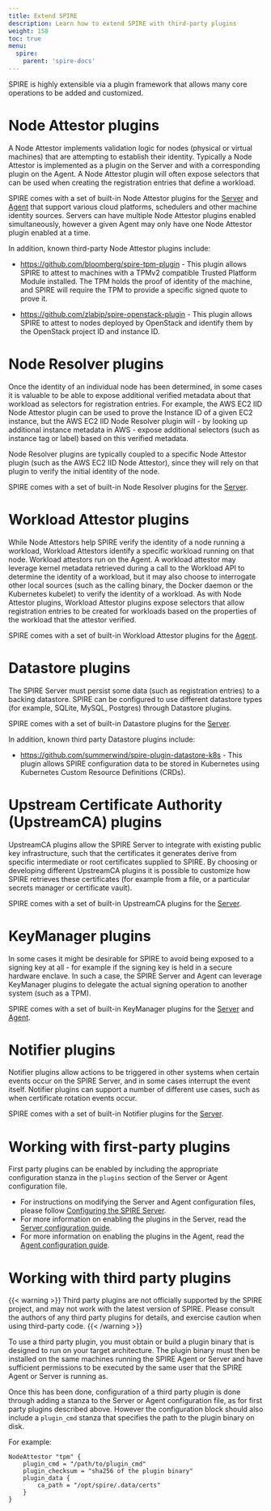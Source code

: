 ```yaml
---
title: Extend SPIRE
description: Learn how to extend SPIRE with third-party plugins
weight: 150
toc: true
menu:
  spire:
    parent: 'spire-docs'
---
```


SPIRE is highly extensible via a plugin framework that allows many core operations to be added and customized.

# Node Attestor plugins

A Node Attestor implements validation logic for nodes (physical or virtual machines) that are attempting to establish their identity. Typically a Node Attestor is implemented as a plugin on the Server and with a corresponding plugin on the Agent. A Node Attestor plugin will often expose selectors that can be used when creating the registration entries that define a workload.

SPIRE comes with a set of built-in Node Attestor plugins for the [Server](https://github.com/spiffe/spire/blob/master/doc/spire_server.md) and [Agent](https://github.com/spiffe/spire/blob/master/doc/spire_agent.md) that support various cloud platforms, schedulers and other machine identity sources. Servers can have multiple Node Attestor plugins enabled simultaneously, however a given Agent may only have one Node Attestor plugin enabled at a time.

In addition, known third-party Node Attestor plugins include:

* https://github.com/bloomberg/spire-tpm-plugin - This plugin allows SPIRE to attest to machines with a TPMv2 compatible Trusted Platform Module installed. The TPM holds the proof of identity of the machine, and SPIRE will require the TPM to provide a specific signed quote to prove it.

* https://github.com/zlabjp/spire-openstack-plugin - This plugin allows SPIRE to attest to nodes deployed by OpenStack and identify them by the OpenStack project ID and instance ID. 

# Node Resolver plugins

Once the identity of an individual node has been determined, in some cases it is valuable to be able to expose additional verified metadata about that workload as selectors for registration entries. For example, the AWS EC2 IID Node Attestor plugin can be used to prove the Instance ID of a given EC2 instance, but the AWS EC2 IID Node Resolver plugin will - by looking up additional instance metadata in AWS - expose additional selectors (such as instance tag or label) based on this verified metadata.

Node Resolver plugins are typically coupled to a specific Node Attestor plugin (such as the AWS EC2 IID Node Attestor), since they will rely on that plugin to verify the initial identity of the node.

SPIRE comes with a set of built-in Node Resolver plugins for the [Server](https://github.com/spiffe/spire/blob/master/doc/spire_server.md).

# Workload Attestor plugins

While Node Attestors help SPIRE verify the identity of a node running a workload, Workload Attestors identify a specific workload running on that node. Workload attestors run on the Agent. A workload attestor may leverage kernel metadata retrieved during a call to the Workload API to determine the identity of a workload, but it may also choose to interrogate other local sources (such as the calling binary, the Docker daemon or the Kubernetes kubelet) to verify the identity of a workload. As with Node Attestor plugins, Workload Attestor plugins expose selectors that allow registration entries to be created for workloads based on the properties of the workload that the attestor verified.

SPIRE comes with a set of built-in Workload Attestor plugins for the [Agent](https://github.com/spiffe/spire/blob/master/doc/spire_agent.md).

# Datastore plugins

The SPIRE Server must persist some data (such as registration entries) to a backing datastore. SPIRE can be configured to use different datastore types (for example, SQLite, MySQL, Postgres) through Datastore plugins.

SPIRE comes with a set of built-in Datastore plugins for the [Server](https://github.com/spiffe/spire/blob/master/doc/spire_server.md).

In addition, known third party Datastore plugins include:

* https://github.com/summerwind/spire-plugin-datastore-k8s - This plugin allows SPIRE configuration data to be stored in Kubernetes using Kubernetes Custom Resource Definitions (CRDs).

# Upstream Certificate Authority (UpstreamCA) plugins

UpstreamCA plugins allow the SPIRE Server to integrate with existing public key infrastructure, such that the certificates it generates derive from specific intermediate or root certificates supplied to SPIRE. By choosing or developing different UpstreamCA plugins it is possible to customize how SPIRE retrieves these certificates (for example from a file, or a particular secrets manager or certificate vault).

SPIRE comes with a set of built-in UpstreamCA plugins for the [Server](https://github.com/spiffe/spire/blob/master/doc/spire_server.md).

# KeyManager plugins

In some cases it might be desirable for SPIRE to avoid being exposed to a signing key at all - for example if the signing key is held in a secure hardware enclave. In such a case, the SPIRE Server and Agent can leverage KeyManager plugins to delegate the actual signing operation to another system (such as a TPM).

SPIRE comes with a set of built-in KeyManager plugins for the [Server](https://github.com/spiffe/spire/blob/master/doc/spire_server.md) and [Agent](https://github.com/spiffe/spire/blob/master/doc/spire_agent.md).

# Notifier plugins

Notifier plugins allow actions to be triggered in other systems when certain events occur on the SPIRE Server, and in some cases interrupt the event itself. Notifier plugins can support a number of different use cases, such as when certificate rotation events occur.

SPIRE comes with a set of built-in Notifier plugins for the [Server](https://github.com/spiffe/spire/blob/master/doc/spire_server.md).

# Working with first-party plugins

First party plugins can be enabled by including the appropriate configuration stanza in the `plugins` section of the Server or Agent configuration file. 

*   For instructions on modifying the Server and Agent configuration files, please follow [Configuring the SPIRE Server](/spire/docs/configuring).
*   For more information on enabling the plugins in the Server, read the [Server configuration guide](https://github.com/spiffe/spire/blob/master/doc/spire_server.md).
*   For more information on enabling the plugins in the Agent, read the [Agent configuration guide](https://github.com/spiffe/spire/blob/master/doc/spire_agent.md).

# Working with third party plugins

{{< warning >}}
Third party plugins are not officially supported by the SPIRE project, and may not work with the latest version of SPIRE. Please consult the authors of any third party plugins for details, and exercise caution when using third-party code.
{{< /warning >}}

To use a third party plugin, you must obtain or build a plugin binary that is designed to run on your target architecture. The plugin binary must then be installed on the same machines running the SPIRE Agent or Server and have sufficient permissions to be executed by the same user that the SPIRE Agent or Server is running as.

Once this has been done, configuration of a third party plugin is done through adding a stanza to the Server or Agent configuration file, as for first party plugins described above. However the configuration block should also include a `plugin_cmd` stanza that specifies the path to the plugin binary on disk.

For example:

```
NodeAttestor "tpm" {
	plugin_cmd = "/path/to/plugin_cmd"
	plugin_checksum = "sha256 of the plugin binary"
	plugin_data {
		ca_path = "/opt/spire/.data/certs"
	}
}
```
